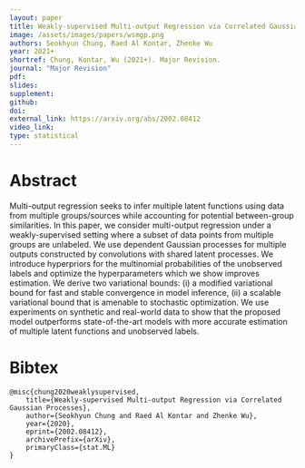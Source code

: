 ```yaml
---
layout: paper
title: Weakly-supervised Multi-output Regression via Correlated Gaussian Processes
image: /assets/images/papers/wsmgp.png
authors: Seokhyun Chung, Raed Al Kontar, Zhenke Wu
year: 2021+
shortref: Chung, Kontar, Wu (2021+). Major Revision.
journal: "Major Revision"
pdf: 
slides: 
supplement: 
github: 
doi: 
external_link: https://arxiv.org/abs/2002.08412
video_link: 
type: statistical
---
```


# Abstract

Multi-output regression seeks to infer multiple latent functions using data from multiple groups/sources while accounting for potential between-group similarities. In this paper, we consider multi-output regression under a weakly-supervised setting where a subset of data points from multiple groups are unlabeled. We use dependent Gaussian processes for multiple outputs constructed by convolutions with shared latent processes. We introduce hyperpriors for the multinomial probabilities of the unobserved labels and optimize the hyperparameters which we show improves estimation. We derive two variational bounds: (i) a modified variational bound for fast and stable convergence in model inference, (ii) a scalable variational bound that is amenable to stochastic optimization. We use experiments on synthetic and real-world data to show that the proposed model outperforms state-of-the-art models with more accurate estimation of multiple latent functions and unobserved labels.

# Bibtex

```
@misc{chung2020weaklysupervised,
    title={Weakly-supervised Multi-output Regression via Correlated Gaussian Processes},
    author={Seokhyun Chung and Raed Al Kontar and Zhenke Wu},
    year={2020},
    eprint={2002.08412},
    archivePrefix={arXiv},
    primaryClass={stat.ML}
}
```